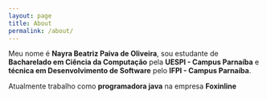 ```yaml
---
layout: page
title: About
permalink: /about/
---
```


Meu nome é **Nayra Beatriz Paiva de Oliveira**, sou estudante de **Bacharelado em Ciência da Computação** pela **UESPI - Campus Parnaíba** e **técnica em Desenvolvimento de Software** pelo **IFPI - Campus Parnaíba**.

Atualmente trabalho como **programadora java** na empresa **Foxinline**
